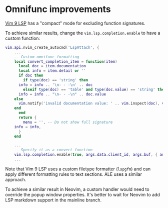 # Omnifunc improvements

[Vim 9 LSP](https://github.com/yegappan/lsp/) has a "compact" mode for excluding function signatures.

To achieve similar results, change the `vim.lsp.completion.enable` to have a custom function:

```lua
vim.api.nvim_create_autocmd('LspAttach', {
    ...
    -- Custom omnifunc formatting
    local convert_completion_item = function(item)
      local doc = item.documentation
      local info = item.detail or ''
      if doc then
        if type(doc) == 'string' then
	  info = info .. '\n- - -\n' .. doc
        elseif type(doc) == 'table' and type(doc.value) == 'string' then
	  info = info .. "\n- - -\n" .. doc.value
	else
	  vim.notify('invalid documentation value: ' .. vim.inspect(doc), vim.log.levels.WARN)
	end
      end
      return {
        menu = '', -- Do not show full signature
	info = info,
      }
    end

    ...
    -- Specify it as a convert function
    vim.lsp.completion.enable(true, args.data.client_id, args.buf, { autotrigger = true, convert = convert_completion_item })
    ...

```

Note that Vim 9 LSP uses a custom filetype formatter (`lspgfm`) and can apply different formatting rules to text sections.
ALE uses a similar approach.

To achieve a similar result in Neovim, a custom handler would need to override the popup window properties.
It's better to wait for Neovim to add LSP markdown support in the mainline branch.
